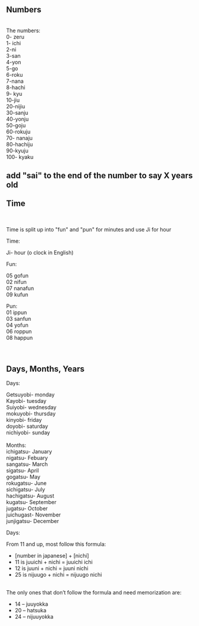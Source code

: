 Numbers
------ 
<br>
The numbers:<br>
0- zeru <br>
1- ichi<br>
2-ni<br>
3-san<br>
4-yon<br>
5-go<br>
6-roku<br>
7-nana<br>
8-hachi<br>
9- kyu<br>
10-jiu<br>
20-nijiu<br>
30-sanju<br>
40-yonju<br>
50-goju<br>
60-rokuju<br>
70- nanaju<br>
80-hachiju<br>
90-kyuju<br>
100- kyaku<br>


add "sai" to the end of the number to say X years old
<br>
<br>
Time
---
<br>

Time is split up into "fun" and "pun" for minutes and use Ji for hour<br>

Time:<br>


Ji- hour (o clock in English)<br>

Fun:<br>

05 gofun<br> 
02 nifun<br>
07 nanafun<br>
09 kufun<br>

Pun: <br>
01 ippun<br>
03 sanfun<br>
04 yofun<br>
06 roppun<br>
08 happun<br>
<br>
<br>

Days, Months, Years
----

Days:<br>


Getsuyobi- monday<br>
Kayobi- tuesday<br>
Suiyobi- wednesday<br>
mokuyobi- thursday<br>
kinyobi- friday<br>
doyobi- saturday<br>
nichiyobi- sunday<br>
<br>
Months:<br>
ichigatsu- January<br> 
nigatsu- Febuary<br>
sangatsu- March<br>
sigatsu- April<br>
gogatsu- May<br>
rokugatsu- June<br>
sichigatsu- July<br>
hachigatsu- August<br>
kugatsu- September<br>
jugatsu- October<br>
juichugast- November<br>
junjigatsu- December<br>


Days: <br>


From 11 and up, most follow this formula: <br>
-   [number in japanese] + [nichi]
-   11 is juuichi + nichi = juuichi ichi
-   12 is juuni + nichi = juuni nichi
-   25 is nijuugo + nichi = nijuugo nichi
<br>
The only ones that don’t follow the formula and need memorization are:<br>

-   14 – juuyokka
-   20 – hatsuka
-   24 – nijuuyokka
